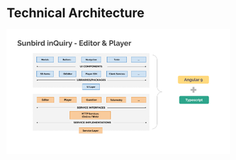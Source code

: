 # Technical Architecture

![inQuiry Frontend Architecture and Tech Stack](<../.gitbook/assets/InQuiry Frontend Architecture.png>)

